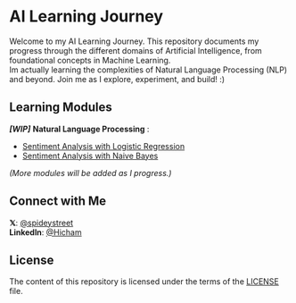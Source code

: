 # AI Learning Journey

Welcome to my AI Learning Journey. This repository documents my progress through the different domains of Artificial Intelligence, from foundational concepts in Machine Learning.  
Im actually learning the complexities of Natural Language Processing (NLP) and beyond. Join me as I explore, experiment, and build! :)

## Learning Modules

***[WIP]*** **Natural Language Processing** : 
- [Sentiment Analysis with Logistic Regression](https://spideystreet.github.io/ai-learning-journey/03-nlp/03.1-sentiment-analysis-with-logitic-regression/notes.html)  
- [Sentiment Analysis with Naive Bayes](https://spideystreet.github.io/ai-learning-journey/03-nlp/03.2-sentiment-analysis-with-naive-bayes/notes.html)

*(More modules will be added as I progress.)*

## Connect with Me

**𝕏**: [@spideystreet](https://x.com/spideystreet)  
**LinkedIn**: [@Hicham](https://www.linkedin.com/in/hicham-djebali/)

## License

The content of this repository is licensed under the terms of the [LICENSE](./LICENSE) file.
